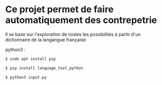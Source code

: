 # Ce projet permet de faire automatiquement des contrepetrie

Il se base sur l'exploration de toutes les possibilités à partir d'un dictionnaire de la langangue française 

python3 : 

```bash
$ sudo apt install pip
```

```bash
$ pip install language_tool_python
```

```bash
$ python3 input.py
```
